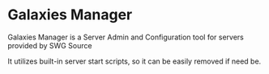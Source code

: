 # Galaxies Manager

Galaxies Manager is a Server Admin and Configuration tool for servers provided by SWG Source

It utilizes built-in server start scripts, so it can be easily removed if need be.